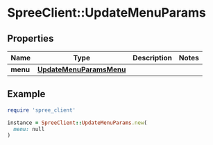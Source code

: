 # SpreeClient::UpdateMenuParams

## Properties

| Name | Type | Description | Notes |
| ---- | ---- | ----------- | ----- |
| **menu** | [**UpdateMenuParamsMenu**](UpdateMenuParamsMenu.md) |  |  |

## Example

```ruby
require 'spree_client'

instance = SpreeClient::UpdateMenuParams.new(
  menu: null
)
```

